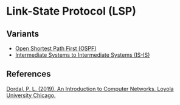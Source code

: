 # Link-State Protocol (LSP)
## Variants
- [Open Shortest Path First (OSPF)](ospf.md)
- [Intermediate Systems to Intermediate Systems (IS-IS)](is-is.md)

## References
[Dordal, P. L. (2019). An Introduction to Computer Networks. Loyola University Chicago.](http://intronetworks.cs.luc.edu/)
